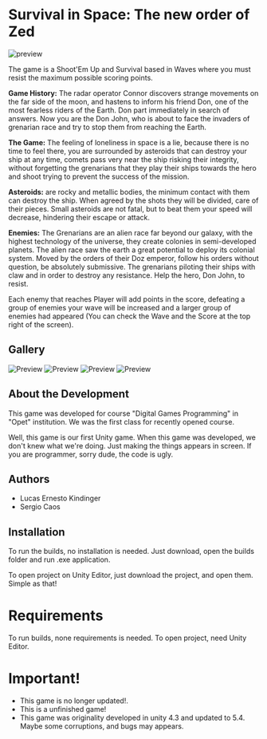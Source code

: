 # Survival in Space: The new order of Zed

![preview](Survival-in-Space/Gallery/4.jpg?raw=true)

The game is a Shoot'Em Up and Survival based in Waves where you must resist the maximum possible scoring points.

**Game History:** The radar operator Connor discovers strange movements on the far side of the moon, and hastens to inform his friend Don, one of the most fearless riders of the Earth. Don part immediately in search of answers. Now you are the Don John, who is about to face the invaders of grenarian race and try to stop them from reaching the Earth.

**The Game:** The feeling of loneliness in space is a lie, because there is no time to feel there, you are surrounded by asteroids that can destroy your ship at any time, comets pass very near the ship risking their integrity, without forgetting the grenarians that they play their ships towards the hero and shoot trying to prevent the success of the mission.

**Asteroids:** are rocky and metallic bodies, the minimum contact with them can destroy the ship. When agreed by the shots they will be divided, care of their pieces. Small asteroids are not fatal, but to beat them your speed will decrease, hindering their escape or attack.

**Enemies:** The Grenarians are an alien race far beyond our galaxy, with the highest technology of the universe, they create colonies in semi-developed planets. The alien race saw the earth a great potential to deploy its colonial system. Moved by the orders of their Doz emperor, follow his orders without question, be absolutely submissive. The grenarians piloting their ships with claw and in order to destroy any resistance. Help the hero, Don John, to resist.

Each enemy that reaches Player will add points in the score, defeating a group of enemies your wave will be increased and a larger group of enemies had appeared (You can check the Wave and the Score at the top right of the screen).

## Gallery 
![Preview](Survival-in-Space/Gallery/1.jpg?raw=true)
![Preview](Survival-in-Space/Gallery/2.jpg?raw=true)
![Preview](Survival-in-Space/Gallery/3.jpg?raw=true)
![Preview](Survival-in-Space/Gallery/5.jpg?raw=true)

## About the Development
This game was developed for course "Digital Games Programming" in "Opet" institution. We was the first class for recently opened course.

Well, this game is our first Unity game. When this game was developed, we don't knew what we're doing. Just making the things appears in screen. If you are programmer, sorry dude, the code is ugly.

## Authors
- Lucas Ernesto Kindinger
- Sergio Caos

## Installation
To run the builds, no installation is needed. Just download, open the builds folder and run .exe application.

To open project on Unity Editor, just download the project, and open them. Simple as that!

# Requirements
To run builds, none requirements is needed.
To open project, need Unity Editor.

# Important!
- This game is no longer updated!.
- This is a unfinished game!
- This game was originality developed in unity 4.3 and updated to 5.4. Maybe some corruptions, and bugs may appears.
